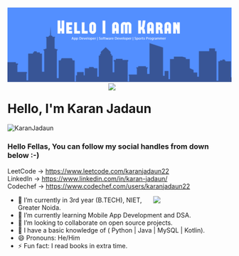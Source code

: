 <img src="https://github.com/KaranJadaun/KaranJadaun/blob/main/Screenshot%202023-04-07%20192934.png" alt="👋 Hi there! I'm Karan Jadaun" title="👋 Hi there! I'm Karan Jadaun"/>
<img src="https://github-readme-stats.vercel.app/api?username=KaranJadaun&show_icons=true&theme=tokyonight" align='right' width="55%">


# Hello, I'm Karan Jadaun
<p align="left"> <img src="https://komarev.com/ghpvc/?username=KaranJadaun" alt="KaranJadaun" /> </p>

### Hello Fellas, You can follow my social handles from down below :-)
LeetCode -> https://www.leetcode.com/karanjadaun22 <br>
LinkedIn -> https://www.linkedin.com/in/karan-jadaun/ <br>
Codechef -> https://www.codechef.com/users/karanjadaun22
                               
<img src="https://github-readme-stats.vercel.app/api/top-langs/?username=KaranJadaun&layout=compact&text_color=daf7dc&bg_color=151515" align='right' width="35%">
  
<!-- <img src="./1_IRFhWNqusUWbTsB1hQXhrQ.gif" alt="coder-boy" width="40%" height="40%" align="right"> -->

- 🔭 I’m currently in 3rd year (B.TECH), NIET, Greater Noida.
- 🌱 I’m currently learning Mobile App Development and DSA. 
- 👯 I’m looking to collaborate on open source projects.
- 🤔 I have a basic knowledge of ( Python | Java | MySQL | Kotlin).
- 😄 Pronouns: He/Him
- ⚡ Fun fact: I read books in extra time.
